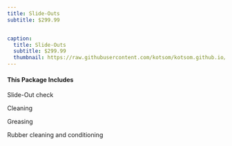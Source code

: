 ```yaml
---
title: Slide-Outs 
subtitle: $299.99


caption:
  title: Slide-Outs
  subtitle: $299.99
  thumbnail: https://raw.githubusercontent.com/kotsom/kotsom.github.io/master/assets/img/portfolio/03-thumbnail.jpg
---
```


#### This Package Includes

Slide-Out check 

Cleaning

Greasing

Rubber cleaning and conditioning
